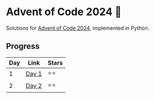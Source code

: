 # Advent of Code 2024 🎄

Solutions for [Advent of Code 2024](https://adventofcode.com/2024), implemented in Python.

## Progress

| Day  | Link                           | Stars |
|------|--------------------------------|-------|
| 1    | [Day 1](https://adventofcode.com/2024/day/1) | ⭐⭐    |
| 2    | [Day 2](https://adventofcode.com/2024/day/2) | ⭐⭐    |


